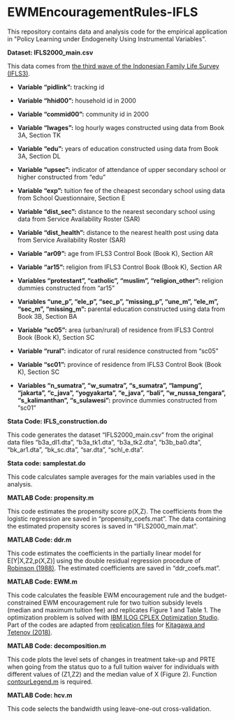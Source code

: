 # EWMEncouragementRules-IFLS

This repository contains data and analysis code for the empirical application in "Policy Learning under Endogeneity Using Instrumental Variables".

**Dataset: IFLS2000_main.csv**

This data comes from [the third wave of the Indonesian Family Life Survey (IFLS3)](https://www.rand.org/well-being/social-and-behavioral-policy/data/FLS/IFLS/ifls3.html).

- **Variable “pidlink”:** tracking id

- **Variable “hhid00”:** household id in 2000

- **Variable “commid00”:** community id in 2000

- **Variable “lwages”:** log hourly wages constructed using data from Book 3A, Section TK

- **Variable “edu”:** years of education constructed using data from Book 3A, Section DL

- **Variable “upsec”:** indicator of attendance of upper secondary school or higher constructed from “edu”

- **Variable “exp”:** tuition fee of the cheapest secondary school using data from School Questionnaire, Section E

- **Variable “dist_sec”:** distance to the nearest secondary school using data from Service Availability Roster (SAR)

- **Variable “dist_health”:** distance to the nearest health post using data from Service Availability Roster (SAR)

- **Variable “ar09”:** age from IFLS3 Control Book (Book K), Section AR

- **Variable “ar15”:** religion from IFLS3 Control Book (Book K), Section AR

- **Variables “protestant”, “catholic”, “muslim”, “religion_other”:** religion dummies constructed from “ar15”

- **Variables “une_p”, “ele_p”, “sec_p”, “missing_p”, “une_m”, “ele_m”, “sec_m”, “missing_m”:** parental education constructed using data from Book 3B, Section BA

- **Variable “sc05”:** area (urban/rural) of residence from IFLS3 Control Book (Book K), Section SC

- **Variable “rural”:** indicator of rural residence constructed from “sc05”

- **Variable “sc01”:** province of residence from IFLS3 Control Book (Book K), Section SC

- **Variables “n_sumatra”, “w_sumatra”, “s_sumatra”, “lampung”, “jakarta”, “c_java”, “yogyakarta”, “e_java”, “bali”, “w_nussa_tengara”, “s_kalimanthan”, “s_sulawesi”:** province dummies constructed from “sc01”

**Stata Code: IFLS_construction.do**

This code generates the dataset “IFLS2000_main.csv” from the original data files “b3a_dl1.dta”, “b3a_tk1.dta”, “b3a_tk2.dta”, “b3b_ba0.dta”, “bk_ar1.dta”, “bk_sc.dta”, “sar.dta”, “schl_e.dta”.

**Stata code: samplestat.do**

This code calculates sample averages for the main variables used in the analysis.

**MATLAB Code: propensity.m**

This code estimates the propensity score p(X,Z). The coefficients from the logistic regression are saved in “propensity_coefs.mat”. The data containing the estimated propensity scores is saved in “IFLS2000_main.mat”.

**MATLAB Code: ddr.m**

This code estimates the coefficients in the partially linear model for E[Y|X,Z2,p(X,Z)] using the double residual regression procedure of [Robinson (1988)](https://www.jstor.org/stable/1912705). The estimated coefficients are saved in “ddr_coefs.mat”.

**MATLAB Code: EWM.m**

This code calculates the feasible EWM encouragement rule and the budget-constrained EWM encouragement rule for two tuition subsidy levels (median and maximum tuition fee) and replicates Figure 1 and Table 1. The optimization problem is solved with [IBM ILOG CPLEX Optimization Studio](https://www.ibm.com/products/ilog-cplex-optimization-studio). Part of the codes are adapted from [replication files](https://www.econometricsociety.org/publications/econometrica/2018/03/01/who-should-be-treated-empirical-welfare-maximization-methods/supp/13288_Data_and_Programs.zip) for [Kitagawa and Tetenov (2018)](https://onlinelibrary.wiley.com/doi/abs/10.3982/ECTA13288).

**MATLAB Code: decomposition.m**

This code plots the level sets of changes in treatment take-up and PRTE when going from the status quo to a full tuition waiver for individuals with different values of (Z1,Z2) and the median value of X (Figure 2). Function [contourLegend.m](https://www.mathworks.com/matlabcentral/fileexchange/115120-legend-for-contour-plots) is required.

**MATLAB Code: hcv.m**

This code selects the bandwidth using leave-one-out cross-validation.
